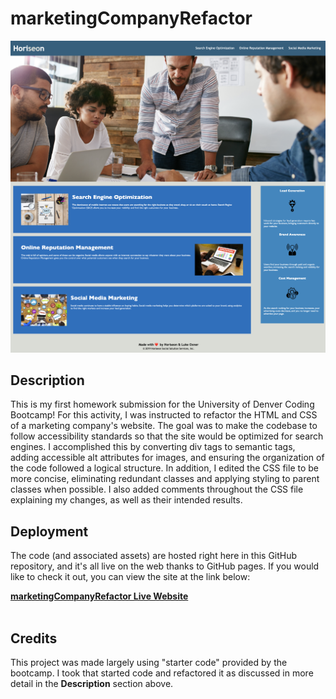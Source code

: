 # marketingCompanyRefactor

![screenshot of website](screenshot.png)



## Description

This is my first homework submission for the University of Denver Coding Bootcamp! For this activity, I was instructed to refactor the HTML and CSS of a marketing company's website. The goal was to make the codebase to follow accessibility standards so that the site would be optimized for search engines. I accomplished this by converting div tags to semantic tags, adding accessible alt attributes for images, and ensuring the organization of the code followed a logical structure. In addition, I edited the CSS file to be more concise, eliminating redundant classes and applying styling to parent classes when possible. I also added comments throughout the CSS file explaining my changes, as well as their intended results. 

## Deployment

The code (and associated assets) are hosted right here in this GitHub repository, and it's all live on the web thanks to GitHub pages. If you would like to check it out, you can view the site at the link below:

<a href="https://lukeoxner.github.io/marketingcompanyrefactor" target="_blank"><b>marketingCompanyRefactor Live Website</b></a>
<br><br>

 ## Credits
 
 This project was made largely using "starter code" provided by the bootcamp. I took that started code and refactored it as discussed in more detail in the **Description** section above.
